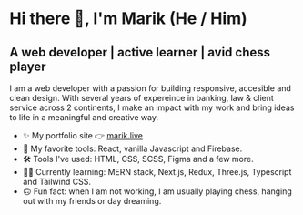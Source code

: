 # Hi there 👋, I'm Marik (He / Him)

<!--
**gauravmarik/gauravmarik** is a ✨ _special_ ✨ repository because its `README.md` (this file) appears on your GitHub profile.

Here are some ideas to get you started:

- 🔭 I’m currently working on ...
- 🌱 I’m currently learning ...
- 👯 I’m looking to collaborate on ...
- 🤔 I’m looking for help with ...
- 💬  Ask me about ...
- 📫 How to reach me: ...
- 😄 Pronouns: ...
- ⚡ Fun fact: ...
-->

## A web developer | active learner | avid chess player

I am a web developer with a passion for building responsive, accesible and clean design. With several years of expereince in banking, law & client service across 2 continents, I make an impact with my work and bring ideas to life in a meaningful and creative way.   

* ✨ My portfolio site 👉 [marik.live](https://marik.live/)
* 🧰 My favorite tools: React, vanilla Javascript and Firebase.
* 🛠 Tools I've used: HTML, CSS, SCSS, Figma and a few more. 
* 🙇‍♂️ Currently learning: MERN stack, Next.js, Redux, Three.js, Typescript and Tailwind CSS. 
* 🙃 Fun fact: when I am not working, I am usually playing chess, hanging out with my friends or day dreaming. 


<!-- * 💼 Find my resume [](url) -->
